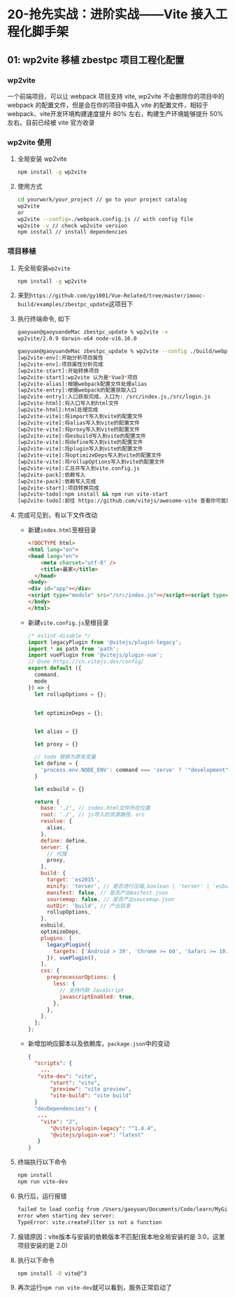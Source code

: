 # 20-抢先实战：进阶实战——Vite 接入工程化脚手架

## 01: wp2vite 移植 zbestpc 项目工程化配置

### wp2vite

一个前端项目，可以让 webpack 项目支持 vite, wp2vite 不会删除你的项目中的 webpack 的配置文件，但是会在你的项目中插入 vite 的配置文件，相较于 webpack、vite开发环境构建速度提升 80% 左右，构建生产环境能够提升 50% 左右。目前已经被 vite 官方收录

### wp2vite 使用

1. 全局安装 wp2vite

   ```bash
   npm install -g wp2vite
   ```

2. 使用方式

   ```bash
   cd yourwork/your_project // go to your project catalog
   wp2vite
   or 
   wp2vite --config=./webpack.config.js // with config file
   wp2vite -v // check wp2vite version
   npm install // install dependencies
   ```

### 项目移植

1. 先全局安装`wp2vite`

   ```bash
   npm install -g wp2vite
   ```

2. 来到`https://github.com/gy1001/Vue-Related/tree/master/imooc-build/examples/zbestpc_update`这项目下

3. 执行终端命令, 如下

   ```bash
   gaoyuan@gaoyuandeMac zbestpc_update % wp2vite -v
   wp2vite/2.0.9 darwin-x64 node-v16.16.0
   
   gaoyuan@gaoyuandeMac zbestpc_update % wp2vite --config ./build/webpack.config.js
   [wp2vite-env]:开始分析项目属性
   [wp2vite-env]:项目属性分析完成
   [wp2vite-start]:开始转换项目
   [wp2vite-start]:wp2vite 认为是*Vue3*项目
   [wp2vite-alias]:根据webpack配置文件处理alias
   [wp2vite-entry]:根据webpack的配置获取入口
   [wp2vite-entry]:入口获取完成，入口为: /src/index.js,/src/login.js
   [wp2vite-html]:将入口写入到html文件
   [wp2vite-html]:html处理完成
   [wp2vite-vite]:将import写入到vite的配置文件
   [wp2vite-vite]:将alias写入到vite的配置文件
   [wp2vite-vite]:将proxy写入到vite的配置文件
   [wp2vite-vite]:将esbuild写入到vite的配置文件
   [wp2vite-vite]:将define写入到vite的配置文件
   [wp2vite-vite]:将plugin写入到vite的配置文件
   [wp2vite-vite]:将optimizeDeps写入到vite的配置文件
   [wp2vite-vite]:将rollupOptions写入到vite的配置文件
   [wp2vite-vite]:汇总并写入到vite.config.js
   [wp2vite-pack]:依赖写入
   [wp2vite-pack]:依赖写入完成
   [wp2vite-start]:项目转换完成
   [wp2vite-todo]:npm install && npm run vite-start
   [wp2vite-todo]:前往 https://github.com/vitejs/awesome-vite 查看你可能需要的插件
   ```

4. 完成可见到，有以下文件改动

   * 新建`index.html`至根目录

     ```html
     <!DOCTYPE html>
     <html lang="en">
     <head lang="en">
         <meta charset="utf-8" />
         <title>最家</title>
       </head>
     <body>
     <div id="app"></div>
     <script type="module" src="/src/index.js"></script><script type="module" src="/src/login.js"></script>
     </body>
     </html>
     ```

   * 新建`vite.config.js`至根目录

     ```javascript
     /* eslint-disable */
     import legacyPlugin from '@vitejs/plugin-legacy';
     import * as path from 'path';
     import vuePlugin from '@vitejs/plugin-vue';
     // @see https://cn.vitejs.dev/config/
     export default ({
       command,
       mode
     }) => {
       let rollupOptions = {};
     
     
       let optimizeDeps = {};
     
     
       let alias = {}
     
       let proxy = {}
     
       // todo 替换为原有变量
       let define = {
         'process.env.NODE_ENV': command === 'serve' ? '"development"' : '"production"',
       }
     
       let esbuild = {}
     
       return {
         base: './', // index.html文件所在位置
         root: './', // js导入的资源路径，src
         resolve: {
           alias,
         },
         define: define,
         server: {
           // 代理
           proxy,
         },
         build: {
           target: 'es2015',
           minify: 'terser', // 是否进行压缩,boolean | 'terser' | 'esbuild',默认使用terser
           manifest: false, // 是否产出maifest.json
           sourcemap: false, // 是否产出soucemap.json
           outDir: 'build', // 产出目录
           rollupOptions,
         },
         esbuild,
         optimizeDeps,
         plugins: [
           legacyPlugin({
             targets: ['Android > 39', 'Chrome >= 60', 'Safari >= 10.1', 'iOS >= 10.3', 'Firefox >= 54', 'Edge >= 15'],
           }), vuePlugin(),
         ],
         css: {
           preprocessorOptions: {
             less: {
               // 支持内联 JavaScript
               javascriptEnabled: true,
             },
           },
         },
       };
     };
     ```

   * 新增加响应脚本以及依赖库，`package.json`中的变动

     ```json
     {
       "scripts": {
         ... 
       	"vite-dev": "vite",
     		"start": "vite",
     		"preview": "vite preview",
     		"vite-build": "vite build"  
       }
       "devDependencies": {
       	...
         "vite": "2",
     		"@vitejs/plugin-legacy": "^1.4.4",
     		"@vitejs/plugin-vue": "latest"
     	}
     }
     ```

5. 终端执行以下命令

   ```bash
   npm install 
   npm run vite-dev
   ```

6. 执行后，运行报错

   ```bash
   failed to load config from /Users/gaoyuan/Documents/Code/learn/MyGithub/Vue-Related/imooc-build/examples/zbestpc_update/vite.config.js
   error when starting dev server:
   TypeError: vite.createFilter is not a function
   ```

7. 报错原因：vite版本与安装的依赖版本不匹配(我本地全局安装的是 3.0，这里项目安装的是 2.0)

8. 执行以下命令

   ```bash
   npm install -D vite@^3
   ```

9. 再次运行`npm run vite-dev`就可以看到，服务正常启动了
